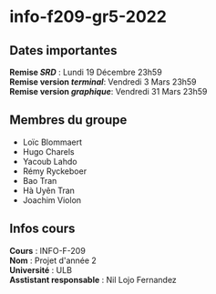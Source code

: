 # info-f209-gr5-2022

## Dates importantes
**Remise _SRD_** : Lundi 19 Décembre 23h59  
**Remise version _terminal_**: Vendredi 3 Mars 23h59  
**Remise version _graphique_**: Vendredi 31 Mars 23h59

## Membres du groupe
- Loïc Blommaert
- Hugo Charels
- Yacoub Lahdo
- Rémy Ryckeboer
- Bao Tran
- Hà Uyên Tran
- Joachim Violon

## Infos cours

**Cours** : INFO-F-209  
**Nom** : Projet d'année 2  
**Université** : ULB  
**Asstistant responsable** : Nil Lojo Fernandez
